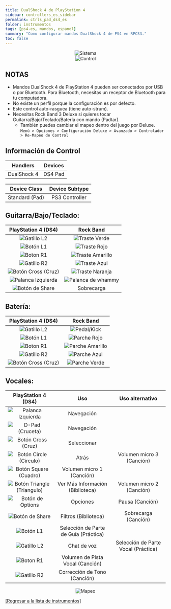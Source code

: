 ```yaml
---
title: DualShock 4 de PlayStation 4
sidebar: controllers_es_sidebar
permalink: ctrls_pad_ds4_es
folder: instrumentos
tags: [ps4-es, mandos, espanol]
summary: "Como configurar mandos DualShock 4 de PS4 en RPCS3."
toc: false
---
```


<div align="center"> <img src="https://carlmylo.github.io/rb3-pc/images/instruments/plat/ps4.png" alt="Sistema" title="Sistema"></div>

<div align="center"> <img src="https://carlmylo.github.io/rb3-pc/images/instruments/cont/ps4ds4controller.png" alt="Control" title="Control"></div>

## NOTAS

* Mandos DualShock 4 de PlayStation 4 pueden ser conectados por USB o por Bluetooth. Para Bluetooth, necesitas un receptor de Bluetooth para tu computadora.
* No existe un perfil porque la configuración es por defecto.
* Este control auto-rasguea (tiene auto-strum).
* Necesitas Rock Band 3 Deluxe si quieres tocar Guitarra/Bajo/Teclado/Batería con mando (Padtar).
	- También puedes cambiar el mapeo dentro del juego por Deluxe.  
	`Menú > Opciones > Configuración Deluxe > Avanzado > Controlador > Re-Mapeo de Control`

## Información de Control

| Handlers | Devices |
|:--------:|:-------:|
| DualShock 4 | DS4 Pad |

| Device Class | Device Subtype |
|:------------:|:--------------:|
| Standard (Pad) | PS3 Controller |

## Guitarra/Bajo/Teclado:

| **PlayStation 4 (DS4)** | **Rock Band** |
|:------------------:|:---------------------:|
| ![Gatillo L2](https://carlmylo.github.io/rb3-pc/images/btns/ctrls/ps4/l2.png "Gatillo L2") | ![Traste Verde](https://carlmylo.github.io/rb3-pc/images/btns/gtrs/gf.png "Traste Verde") |
| ![Botón L1](https://carlmylo.github.io/rb3-pc/images/btns/ctrls/ps4/l1.png "Botón L1") | ![Traste Rojo](https://carlmylo.github.io/rb3-pc/images/btns/gtrs/rf.png "Traste Rojo") |
| ![Boton R1](https://carlmylo.github.io/rb3-pc/images/btns/ctrls/ps4/r1.png "Boton R1") | ![Traste Amarillo](https://carlmylo.github.io/rb3-pc/images/btns/gtrs/yf.png "Traste Amarillo") |
| ![Gatillo R2](https://carlmylo.github.io/rb3-pc/images/btns/ctrls/ps4/r2.png "Gatillo R2") | ![Traste Azul](https://carlmylo.github.io/rb3-pc/images/btns/gtrs/bf.png "Traste Azul") |
| ![Botón Cross (Cruz)](https://carlmylo.github.io/rb3-pc/images/btns/ctrls/ps4/x.png "Botón Cross (Cruz)") | ![Traste Naranja](https://carlmylo.github.io/rb3-pc/images/btns/gtrs/of.png "Traste Naranja") |
| ![Palanca Izquierda](https://carlmylo.github.io/rb3-pc/images/btns/ctrls/ps4/ls.png "Palanca Izquierda") | ![Palanca de whammy](https://carlmylo.github.io/rb3-pc/images/btns/gtrs/wb.png "Palanca de whammy") |
| ![Botón de Share](https://carlmylo.github.io/rb3-pc/images/btns/ctrls/ps4/shr.png "Botón de Share") | Sobrecarga |

## Batería:

| **PlayStation 4 (DS4)** | **Rock Band** |
|:------------------:|:---------------------:|
| ![Gatillo L2](https://carlmylo.github.io/rb3-pc/images/btns/ctrls/ps4/l2.png "Gatillo L2") | ![Pedal/Kick](https://carlmylo.github.io/rb3-pc/images/btns/drms/rb/kp.png "Pedal/Kick") |
| ![Botón L1](https://carlmylo.github.io/rb3-pc/images/btns/ctrls/ps4/l1.png "Botón L1") | ![Parche Rojo](https://carlmylo.github.io/rb3-pc/images/btns/drms/rb/rp.png "Parche Rojo") |
| ![Boton R1](https://carlmylo.github.io/rb3-pc/images/btns/ctrls/ps4/r1.png "Boton R1") | ![Parche Amarillo](https://carlmylo.github.io/rb3-pc/images/btns/drms/rb/yp.png "Parche Amarillo") |
| ![Gatillo R2](https://carlmylo.github.io/rb3-pc/images/btns/ctrls/ps4/r2.png "Gatillo R2") | ![Parche Azul](https://carlmylo.github.io/rb3-pc/images/btns/drms/rb/bp.png "Parche Azul") |
| ![Botón Cross (Cruz)](https://carlmylo.github.io/rb3-pc/images/btns/ctrls/ps4/x.png "Botón Cross (Cruz)") | ![Parche Verde](https://carlmylo.github.io/rb3-pc/images/btns/drms/rb/gp.png "Parche Verde") |


## Vocales:

| **PlayStation 4 (DS4)** | **Uso**                         | **Uso alternativo**         |
|:---------------------:|:-------------------------------:|:-------------------:|
| ![Palanca Izquierda](https://carlmylo.github.io/rb3-pc/images/btns/ctrls/ps4/ls.png "Palanca Izquierda") | Navegación | |
| ![D-Pad (Cruceta)](https://carlmylo.github.io/rb3-pc/images/btns/ctrls/ps4/dp.png "D-Pad (Cruceta)") | Navegación | |
| ![Botón Cross (Cruz)](https://carlmylo.github.io/rb3-pc/images/btns/ctrls/ps4/x.png "Botón Cross (Cruz)") | Seleccionar | |
| ![Botón Circle (Circulo)](https://carlmylo.github.io/rb3-pc/images/btns/ctrls/ps4/o.png "Botón Circle (Circulo)") | Atrás | Volumen micro 3 (Canción) |
| ![Botón Square (Cuadro)](https://carlmylo.github.io/rb3-pc/images/btns/ctrls/ps4/s.png "Botón Square (Cuadro)") | Volumen micro 1 (Canción) | |
| ![Botón Triangle (Triangulo)](https://carlmylo.github.io/rb3-pc/images/btns/ctrls/ps4/t.png "Botón Triangle (Triangulo)") | Ver Más Información (Biblioteca) | Volumen micro 2 (Canción) |
| ![Botón de Options](https://carlmylo.github.io/rb3-pc/images/btns/ctrls/ps4/opt.png "Botón de Options") | Opciones | Pausa (Canción) |
| ![Botón de Share](https://carlmylo.github.io/rb3-pc/images/btns/ctrls/ps4/shr.png "Botón de Share") | Filtros (Biblioteca) | Sobrecarga (Canción) |
| ![Botón L1](https://carlmylo.github.io/rb3-pc/images/btns/ctrls/ps4/l1.png "Botón L1") | Selección de Parte de Guía (Práctica) | |
| ![Gatillo L2](https://carlmylo.github.io/rb3-pc/images/btns/ctrls/ps4/l2.png "Gatillo L2") | Chat de voz | Selección de Parte Vocal (Práctica) |
| ![Boton R1](https://carlmylo.github.io/rb3-pc/images/btns/ctrls/ps4/r1.png "Boton R1") | Volumen de Pista Vocal (Canción) | |
| ![Gatillo R2](https://carlmylo.github.io/rb3-pc/images/btns/ctrls/ps4/r2.png "Gatillo R2") | Corrección de Tono (Canción) | |

<div align="center"> <img src="https://carlmylo.github.io/rb3-pc/images/instruments/maps/padps4mapping.png" alt="Mapeo" title="Mapeo"></div>

[[Regresar a la lista de instrumentos]](https://carlmylo.github.io/rb3-pc/ctrls_es#lista-de-instrumentos)
